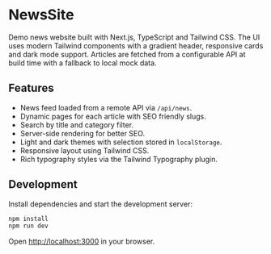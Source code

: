 # NewsSite
 
Demo news website built with Next.js, TypeScript and Tailwind CSS.
The UI uses modern Tailwind components with a gradient header, responsive cards and dark mode support.
Articles are fetched from a configurable API at build time with a fallback to local mock data.
 
## Features
 
- News feed loaded from a remote API via `/api/news`.
- Dynamic pages for each article with SEO friendly slugs.
- Search by title and category filter.
- Server-side rendering for better SEO.
- Light and dark themes with selection stored in `localStorage`.
- Responsive layout using Tailwind CSS.
- Rich typography styles via the Tailwind Typography plugin.
 

## Development
 

Install dependencies and start the development server:
 
```bash
npm install
npm run dev
```
 
Open <http://localhost:3000> in your browser.

